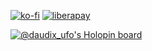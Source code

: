 [![ko-fi](https://ko-fi.com/img/githubbutton_sm.svg)](https://ko-fi.com/V7V8DMH5A) [![liberapay](https://liberapay.com/assets/widgets/donate.svg)]([https://ko-fi.com/V7V8DMH5A](https://liberapay.com/Daudix_UFO/donate))

[![@daudix_ufo's Holopin board](https://holopin.me/daudix_ufo)](https://holopin.io/@daudix_ufo)
